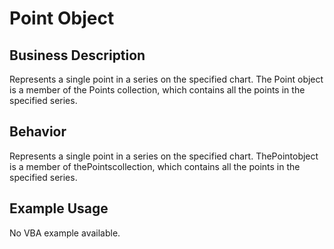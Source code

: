 # Point Object

## Business Description
Represents a single point in a series on the specified chart. The Point object is a member of the Points collection, which contains all the points in the specified series.

## Behavior
Represents a single point in a series on the specified chart. ThePointobject is a member of thePointscollection, which contains all the points in the specified series.

## Example Usage
No VBA example available.